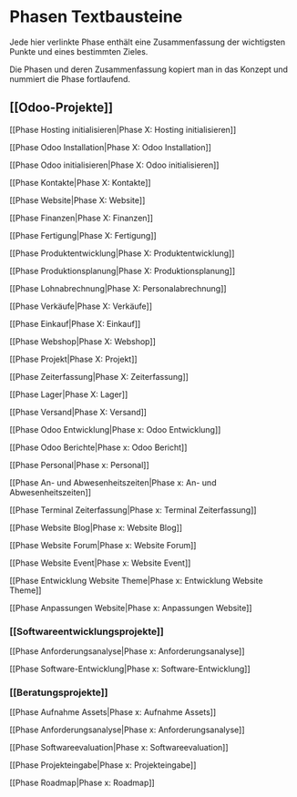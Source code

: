 # Phasen Textbausteine

Jede hier verlinkte Phase enthält eine Zusammenfassung der wichtigsten Punkte und eines bestimmten Zieles.

Die Phasen und deren Zusammenfassung kopiert man in das Konzept und nummiert die Phase fortlaufend.

## [[Odoo-Projekte]]

[[Phase Hosting initialisieren|Phase X: Hosting initialisieren]]

[[Phase Odoo Installation|Phase X: Odoo Installation]]

[[Phase Odoo initialisieren|Phase X: Odoo initialisieren]]

[[Phase Kontakte|Phase X: Kontakte]]

[[Phase Website|Phase X: Website]]

[[Phase Finanzen|Phase X: Finanzen]]

[[Phase Fertigung|Phase X: Fertigung]]

[[Phase Produktentwicklung|Phase X: Produktentwicklung]]

[[Phase Produktionsplanung|Phase X: Produktionsplanung]]

[[Phase Lohnabrechnung|Phase X: Personalabrechnung]]

[[Phase Verkäufe|Phase X: Verkäufe]]

[[Phase Einkauf|Phase X: Einkauf]]

[[Phase Webshop|Phase X: Webshop]]

[[Phase Projekt|Phase X: Projekt]]

[[Phase Zeiterfassung|Phase X: Zeiterfassung]]

[[Phase Lager|Phase X: Lager]]

[[Phase Versand|Phase X: Versand]]

[[Phase Odoo Entwicklung|Phase x: Odoo Entwicklung]]

[[Phase Odoo Berichte|Phase x: Odoo Bericht]]

[[Phase Personal|Phase x: Personal]]

[[Phase An- und Abwesenheitszeiten|Phase x: An- und Abwesenheitszeiten]]

[[Phase Terminal Zeiterfassung|Phase x: Terminal Zeiterfassung]]

[[Phase Website Blog|Phase x: Website Blog]]

[[Phase Website Forum|Phase x: Website Forum]]

[[Phase Website Event|Phase x: Website Event]]

[[Phase Entwicklung Website Theme|Phase x: Entwicklung Website Theme]]

[[Phase Anpassungen Website|Phase x: Anpassungen Website]]

### [[Softwareentwicklungsprojekte]]

[[Phase Anforderungsanalyse|Phase x: Anforderungsanalyse]]

[[Phase Software-Entwicklung|Phase x: Software-Entwicklung]]

### [[Beratungsprojekte]]

[[Phase Aufnahme Assets|Phase x: Aufnahme Assets]]

[[Phase Anforderungsanalyse|Phase x: Anforderungsanalyse]]

[[Phase Softwareevaluation|Phase x: Softwareevaluation]]

[[Phase Projekteingabe|Phase x: Projekteingabe]]

[[Phase Roadmap|Phase x: Roadmap]]